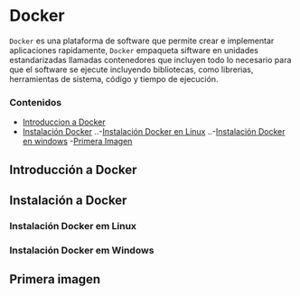 # Docker

`Docker` es una plataforma de software que permite crear e implementar aplicaciones rapidamente, `Docker` empaqueta siftware en unidades estandarizadas llamadas contenedores que incluyen todo lo necesario para que el software se ejecute incluyendo bibliotecas, como librerias, herramientas de sistema, código y tiempo de ejecución.


 ### Contenidos
- [Introduccion a Docker]()
- [Instalación Docker]()
 ..-[Instalación Docker en Linux]()
 ..-[Instalación Docker en windows]()
-[Primera Imagen]()

## Introducción a Docker

## Instalación a Docker
### Instalación Docker em Linux

### Instalación Docker em Windows

## Primera imagen
